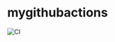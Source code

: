 # mygithubactions
![CI](https://github.com/Cabrales16/mygithubactions/actions/workflows/ci.yml/badge.svg)
